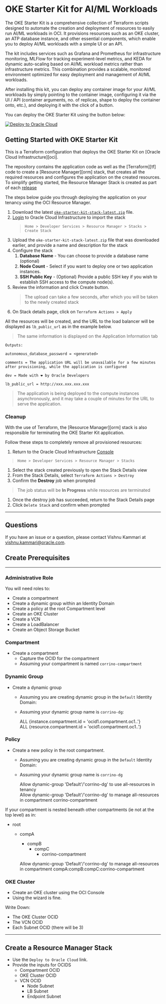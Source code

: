 # OKE Starter Kit for AI/ML Workloads

The OKE Starter Kit is a comprehensive collection of Terraform scripts designed to automate the creation and deployment of resources to easily run AI/ML workloads in OCI. It provisions resources such as an OKE cluster, an ATP database instance, and other essential components, which enable you to deploy AI/ML workloads with a simple UI or an API.

The kit includes services such as Grafana and Prometheus for infrastructure monitoring, MLFlow for tracking experiment-level metrics, and KEDA for dynamic auto-scaling based on AI/ML workload metrics rather than infrastructure metrics. This combination provides a scalable, monitored environment optimized for easy deployment and management of AI/ML workloads.

After installing this kit, you can deploy any container image for your AI/ML workloads by simply pointing to the container image, configuring it via the UI / API (container arguments, no. of replicas, shape to deploy the container onto, etc.), and deploying it with the click of a button.

You can deploy the OKE Starter Kit using the button below:

[![Deploy to Oracle Cloud](https://oci-resourcemanager-plugin.plugins.oci.oraclecloud.com/latest/deploy-to-oracle-cloud.svg)](https://cloud.oracle.com/resourcemanager/stacks/create?region=home&zipUrl=https://github.com/oracle-quickstart/oci-oke-starter-kit/blob/main/corrino-quick-start-vF.zip)

## Getting Started with OKE Starter Kit

This is a Terraform configuration that deploys the OKE Starter Kit on [Oracle Cloud Infrastructure][oci].

The repository contains the application code as well as the [Terraform][tf] code to create a [Resource Manager][orm] stack, that creates all the required resources and configures the application on the created resources. To simplify getting started, the Resource Manager Stack is created as part of each [release](https://github.com/oracle-quickstart/oci-cloudnative/releases)

The steps below guide you through deploying the application on your tenancy using the OCI Resource Manager.

1. Download the latest [`oke-starter-kit-stack-latest.zip`](../../releases/latest/download/mushop-basic-stack-latest.zip) file.
2. [Login](https://cloud.oracle.com/resourcemanager/stacks/create) to Oracle Cloud Infrastructure to import the stack
    > `Home > Developer Services > Resource Manager > Stacks > Create Stack`
3. Upload the `oke-starter-kit-stack-latest.zip` file that was downloaded earlier, and provide a name and description for the stack
4. Configure the stack
   1. **Database Name** - You can choose to provide a database name (optional)
   2. **Node Count** - Select if you want to deploy one or two application instances.
   3. **SSH Public Key** - (Optional) Provide a public SSH key if you wish to establish SSH access to the compute node(s).
5. Review the information and click Create button.
   > The upload can take a few seconds, after which you will be taken to the newly created stack
6. On Stack details page, click on `Terraform Actions > Apply`

All the resources will be created, and the URL to the load balancer will be displayed as `lb_public_url` as in the example below.
> The same information is displayed on the Application Information tab

```text
Outputs:

autonomous_database_password = <generated>

comments = The application URL will be unavailable for a few minutes after provisioning, while the application is configured

dev = Made with ❤ by Oracle Developers

lb_public_url = http://xxx.xxx.xxx.xxx
```

> The application is being deployed to the compute instances asynchronously, and it may take a couple of minutes for the URL to serve the application.

### Cleanup

With the use of Terraform, the [Resource Manager][orm] stack is also responsible for terminating the OKE Starter Kit application.

Follow these steps to completely remove all provisioned resources:

1. Return to the Oracle Cloud Infrastructure [Console](https://cloud.oracle.com/resourcemanager/stacks)

  > `Home > Developer Services > Resource Manager > Stacks`

1. Select the stack created previously to open the Stack Details view
1. From the Stack Details, select `Terraform Actions > Destroy`
1. Confirm the **Destroy** job when prompted

  > The job status will be **In Progress** while resources are terminated

1. Once the destroy job has succeeded, return to the Stack Details page
1. Click `Delete Stack` and confirm when prompted

---

## Questions

If you have an issue or a question, please contact Vishnu Kammari at vishnu.kammari@oracle.com.


## Create Prerequisites

---

### Administrative Role

You will need roles to:

* Create a compartment
* Create a dynamic group within an Identity Domain
* Create a policy at the root Compartment level
* Create an OKE Cluster
* Create a VCN
* Create a LoadBalancer
* Create an Object Storage Bucket

### Compartment

* Create a compartment
  * Capture the OCID for the compartment
  * Assuming your compartment is named `corrino-compartment`

  
### Dynamic Group

* Create a dynamic group
  * Assuming you are creating dynamic group in the `Default` Identity Domain:
  * Assuming your dynamic group name is `corrino-dg`:


    ALL {instance.compartment.id = 'ocid1.compartment.oc1..'}	
    ALL {resource.compartment.id = 'ocid1.compartment.oc1..'}

### Policy

* Create a new policy in the root compartment.
  * Assuming you are creating dynamic group in the `Default` Identity Domain:
  * Assuming your dynamic group name is `corrino-dg`


    Allow dynamic-group 'Default'/'corrino-dg' to use all-resources in tenancy	
    Allow dynamic-group 'Default'/'corrino-dg' to manage all-resources in compartment corrino-compartment

If your compartment is nested beneath other compartments (ie not at the top level) as in:

* root
  * compA
    * compB
      * compC
        * corrino-compartment


    Allow dynamic-group 'Default'/'corrino-dg' to manage all-resources in compartment compA:compB:compC:corrino-compartment

### OKE Cluster

* Create an OKE cluster using the OCI Console
* Using the wizard is fine.

Write Down:

* The OKE Cluster OCID
* The VCN OCID
* Each Subnet OCID (there will be 3)

---

## Create a Resource Manager Stack

* Use the `Deploy to Oracle Cloud` link.
* Provide the inputs for OCIDS
  * Compartment OCID
  * OKE Cluster OCID
  * VCN OCID
    * Node Subnet
    * LB Subnet
    * Endpoint Subnet



